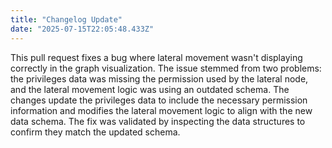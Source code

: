 ```yaml
---
title: "Changelog Update"
date: "2025-07-15T22:05:48.433Z"
---
```


This pull request fixes a bug where lateral movement wasn't displaying correctly in the graph visualization. The issue stemmed from two problems: the privileges data was missing the permission used by the lateral node, and the lateral movement logic was using an outdated schema. The changes update the privileges data to include the necessary permission information and modifies the lateral movement logic to align with the new data schema. The fix was validated by inspecting the data structures to confirm they match the updated schema.

